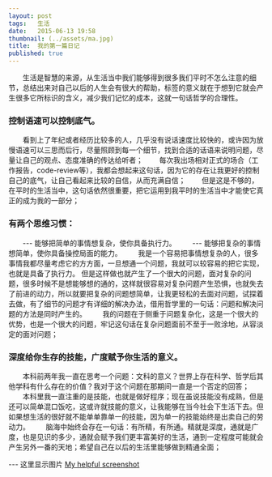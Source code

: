 ```yaml
---
layout:	post
tags:	生活	
date:	2015-06-13 19:58
thumbnail: (../assets/ma.jpg)
title:	我的第一篇日记 
published: true
---
```

　　生活是智慧的来源，从生活当中我们能够得到很多我们平时不怎么注意的细节，总结出来对自己以后的人生会有很大的帮助，标签的意义就在于想到它就会产生很多它所标识的含义，减少我们记忆的成本，这就一句话哲学的合理性。

### 控制语速可以控制底气。
　　看到上了年纪或者经历比较多的人，几乎没有说话速度比较快的，或许因为放慢语速可以三思而后行，尽量照顾到每一个细节，找到合适的话语来说明问题，尽量让自己的观点、态度准确的传达给听者；
　　每次我出场相对正式的场合（工作报告，code-review等），我都会想起来这句话，因为它的存在让我更好的控制自己的底气，让自己看起来比较的自信，从而充满自信；
　　但是这是不够的，在平时的生活当中，这句话依然很重要，把它运用到我平时的生活当中才能使它真正的成为我的一部分；

### 有两个思维习惯：
　　--- 能够把简单的事情想复杂，使你具备执行力。
　　--- 能够把复杂的事情想简单，使你具备操控局面的能力。
　　我是一个容易把事情想复杂的人，很多事情我都尽量考虑它的方方面，一旦想通一个问题，我就可以较容易的把它实现，也就是具备了执行力。
但是这样做也就产生了一个很大的问题，面对复杂的问题，很多时候不是想能够想的通的，这样就很容易对复杂问题产生恐惧，也就失去了前进的动力，所以就要把复杂的问题想简单，让我更轻松的去面对问题，试探着去做，有了细节的问题才有详细的解决办法，借用哲学里的一句话：问题和解决问题的方法是同时产生的。
　　我的问题在于侧重于问题复杂化，这是一个很大的优势，也是一个很大的问题，牢记这句话在复杂问题面前不至于一败涂地，从容淡定的面对问题；

### 深度给你生存的技能，广度赋予你生活的意义。
　　本科前两年我一直在思考一个问题：文科的意义？世界上存在科学、哲学后其他学科有什么存在的价值？我对于这个问题在那期间一直是一个否定的回答；
　　本科里我一直注重的是技能，也就是做好程序；现在虽说技能没有成熟，但是还可以简单混口饭吃，这或许就技能的意义，让我能够在当今社会下生活下去。但如果想生活的很好就不能单单靠单一的技能，因为单一的技能始终是出卖自己的劳动力。
　　脑海中始终会存在一句话：有所精，有所通。精就是深度，通就是广度，也是见识的多少，通就会赋予我们更丰富美好的生活，通到一定程度可能就会产生另外一番的天地；希望自己在以后的生活里能够做到精通全面；

--- 这里显示图片
[My helpful screenshot]({{site.baseurl}}/about/)
